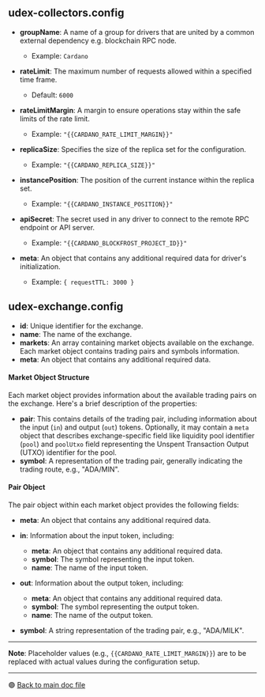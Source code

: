 ## udex-collectors.config

-   **groupName**: A name of a group for drivers that are united by a common external dependency e.g. blockchain RPC node.

    -   Example: `Cardano`

-   **rateLimit**: The maximum number of requests allowed within a specified time frame.

    -   Default: `6000`

-   **rateLimitMargin**: A margin to ensure operations stay within the safe limits of the rate limit.

    -   Example: `"{{CARDANO_RATE_LIMIT_MARGIN}}"`

-   **replicaSize**: Specifies the size of the replica set for the configuration.

    -   Example: `"{{CARDANO_REPLICA_SIZE}}"`

-   **instancePosition**: The position of the current instance within the replica set.

    -   Example: `"{{CARDANO_INSTANCE_POSITION}}"`

-   **apiSecret**: The secret used in any driver to connect to the remote RPC endpoint or API server.

    -   Example: `"{{CARDANO_BLOCKFROST_PROJECT_ID}}"`

-   **meta**: An object that contains any additional required data for driver's initialization.
    -   Example: `{ requestTTL: 3000 }`

## udex-exchange.config

-   **id**: Unique identifier for the exchange.
-   **name**: The name of the exchange.
-   **markets**: An array containing market objects available on the exchange. Each market object contains trading pairs and symbols information.
-   **meta**: An object that contains any additional required data.

#### Market Object Structure

Each market object provides information about the available trading pairs on the exchange. Here's a brief description of the properties:

-   **pair**: This contains details of the trading pair, including information about the input (`in`) and output (`out`) tokens. Optionally, it may contain a `meta` object that describes exchange-specific field like liquidity pool identifier (`pool`) and `poolUtxo` field representing the Unspent Transaction Output (UTXO) identifier for the pool.
-   **symbol**: A representation of the trading pair, generally indicating the trading route, e.g., "ADA/MIN".

#### Pair Object

The pair object within each market object provides the following fields:

-   **meta**: An object that contains any additional required data.
-   **in**: Information about the input token, including:
    -   **meta**: An object that contains any additional required data.
    -   **symbol**: The symbol representing the input token.
    -   **name**: The name of the input token.
-   **out**: Information about the output token, including:

    -   **meta**: An object that contains any additional required data.
    -   **symbol**: The symbol representing the output token.
    -   **name**: The name of the output token.

-   **symbol**: A string representation of the trading pair, e.g., "ADA/MILK".

---

**Note**: Placeholder values (e.g., `{{CARDANO_RATE_LIMIT_MARGIN}}`) are to be replaced with actual values during the configuration setup.

---

🟣 [Back to main doc file](../../../README.md)
